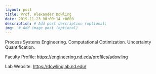 ```yaml
---
layout: post
title: Prof. Alexander Dowling
date: 2019-11-23 00:00:14 +0000
description: # Add post description (optional)
img:  # Add image post (optional)
---
```

Process Systems Engineering. Computational Optimization. Uncertainty Quantification.
<!--more-->

Faculty Profile: https://engineering.nd.edu/profiles/adowling

Lab Website: https://dowlinglab.nd.edu/
